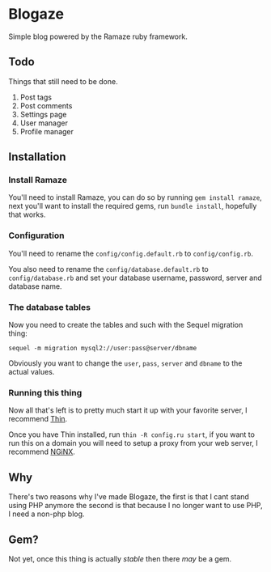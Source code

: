 Blogaze
========

Simple blog powered by the Ramaze ruby framework.

Todo
------

Things that still need to be done.

1. Post tags
2. Post comments
3. Settings page
4. User manager
5. Profile manager

Installation
------------

### Install Ramaze ###

You'll need to install Ramaze, you can do so by running `gem install ramaze`, 
next you'll want to install the required gems, run `bundle install`, hopefully that works.

### Configuration ###

You'll need to rename the `config/config.default.rb` to `config/config.rb`.

You also need to rename the `config/database.default.rb` to `config/database.rb` 
and set your database username, password, server and database name.

### The database tables ###

Now you need to create the tables and such with the Sequel migration thing:

`sequel -m migration mysql2://user:pass@server/dbname`

Obviously you want to change the `user`, `pass`, `server` and `dbname` to the actual values.

### Running this thing ###

Now all that's left is to pretty much start it up with your favorite server, I recommend [Thin](http://code.macournoyer.com/thin/).

Once you have Thin installed, run `thin -R config.ru start`, if you want to run this on a domain
you will need to setup a proxy from your web server, I recommend [NGiNX](http://nginx.org).

Why
------

There's two reasons why I've made Blogaze, the first is that I cant stand using PHP anymore
the second is that because I no longer want to use PHP, I need a non-php blog.

Gem?
------

Not yet, once this thing is actually _stable_ then there _may_ be a gem.